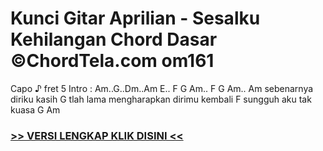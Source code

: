 
 # Kunci Gitar Aprilian - Sesalku Kehilangan Chord Dasar ©ChordTela.com om161


Capo ♪ fret 5 Intro : Am..G..Dm..Am E.. F G Am.. F G Am.. Am sebenarnya diriku kasih G tlah lama mengharapkan dirimu kembali F sungguh aku tak kuasa G Am

###  <a href="https://shortlighzx.web.app?sq=Kunci Gitar Aprilian - Sesalku Kehilangan Chord Dasar ©ChordTela.com"> >> VERSI LENGKAP KLIK DISINI << </a>
